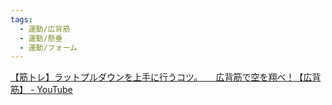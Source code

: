 ```yaml
---
tags:
  - 運動/広背筋
  - 運動/懸垂
  - 運動/フォーム
---
```

[【筋トレ】ラットプルダウンを上手に行うコツ。　　広背筋で空を翔べ！【広背筋】 - YouTube](https://www.youtube.com/watch?v=70lFHU_bo5s)

